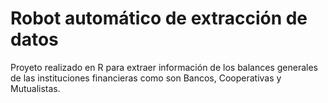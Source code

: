 # Robot automático de extracción de datos
Proyeto realizado en R para extraer información de los balances generales de las instituciones financieras como son Bancos, Cooperativas y Mutualistas.
